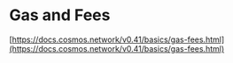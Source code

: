 # Gas and Fees

[https://docs.cosmos.network/v0.41/basics/gas-fees.html](https://docs.cosmos.network/v0.41/basics/gas-fees.html)



